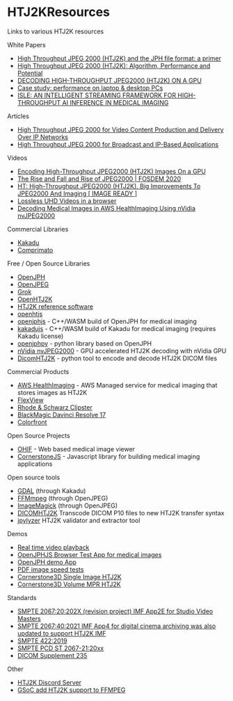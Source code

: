 # HTJ2KResources
Links to various HTJ2K resources

White Papers
* [High Throughput JPEG 2000 (HTJ2K) and the JPH file format: a primer](https://ds.jpeg.org/whitepapers/jpeg-htj2k-whitepaper.pdf)
* [High Throughput JPEG 2000 (HTJ2K): Algorithm, Performance and Potential](https://www.htj2k.com/wp-content/uploads/white-paper.pdf)
* [DECODING HIGH-THROUGHPUT JPEG2000 (HTJ2K) ON A GPU](https://kakadusoftware.com/wp-content/uploads/ICIP2019_GPU.pdf)
* [Case study: performance on laptop & desktop PCs](https://ds.jpeg.org/documents/jpeg2000/wg1n100269-096-COM-JPEG_Case_Study_HTJ2K_performance_on_laptop_desktop_PCs.pdf)
* [ISLE: AN INTELLIGENT STREAMING FRAMEWORK FOR HIGH-THROUGHPUT AI
INFERENCE IN MEDICAL IMAGING](https://arxiv.org/pdf/2305.15617v2.pdf)

Articles
* [High Throughput JPEG 2000 for Video Content Production and Delivery Over IP Networks](https://www.frontiersin.org/articles/10.3389/frsip.2022.885644/full)
* [High Throughput JPEG 2000 for Broadcast and IP-Based Applications](https://ieeexplore.ieee.org/document/9424052)

Videos
* [Encoding High-Throughput JPEG2000 (HTJ2K) Images On a GPU](https://www.youtube.com/watch?v=iw-1WYzutB4)
* [The Rise and Fall and Rise of JPEG2000 | FOSDEM 2020](https://www.youtube.com/watch?v=UGXeRx0Tic4)
* [HT: High-Throughput JPEG2000 (HTJ2K). Big Improvements To JPEG2000 And Imaging [ IMAGE READY ]](https://www.youtube.com/watch?v=Jvb3mUCyHH0)
* [Lossless UHD Videos in a browser](https://www.w3.org/2021/03/media-production-workshop/talks/pierre-anthony-lemieux-media-production.html)
* [Decoding Medical Images in AWS HealthImaging Using nVidia nvJPEG2000](https://event.on24.com/eventRegistration/console/apollox/mainEvent?&eventid=4344398&sessionid=1&username=&partnerref=&format=fhvideo1&mobile=&flashsupportedmobiledevice=&helpcenter=&key=9A63C3CED52D08FFA52D359F05E88D28&newConsole=true&nxChe=true&newTabCon=true&consoleEarEventConsole=false&text_language_id=en&playerwidth=748&playerheight=526&eventuserid=648032784&contenttype=A&mediametricsessionid=558259950&mediametricid=6121929&usercd=648032784&mode=launch)


Commercial Libraries
* [Kakadu](https://kakadusoftware.com)
* [Comprimato](https://comprimato.com)

Free / Open Source Libraries
* [OpenJPH](https://github.com/aous72/OpenJPH)
* [OpenJPEG](https://github.com/uclouvain/openjpeg)
* [Grok](https://github.com/GrokImageCompression/grok)
* [OpenHTJ2K](https://github.com/osamu620/OpenHTJ2K)
* [HTJ2K reference software](https://gitlab.com/wg1/htj2k-rs/)
* [openhtjs](https://github.com/sandflow/openhtjs)
* [openjphjs](https://github.com/chafey/openjphjs) - C++/WASM build of OpenJPH for medical imaging
* [kakadujs](https://github.com/chafey/kakadujs/) - C++/WASM build of Kakadu for medical imaging (requires Kakadu license)
* [openjphpy](https://github.com/UM2ii/openjphpy/) - python library based on OpenJPH
* [nVidia nvJPEG2000](https://docs.nvidia.com/cuda/nvjpeg2000/index.html) - GPU accelerated HTJ2K decoding with nVidia GPU
* [DicomHTJ2K](https://github.com/teknasd/DicomHTJ2K) - python tool to encode and decode HTJ2K DICOM files

Commercial Products 
* [AWS HealthImaging](https://aws.amazon.com/healthlake/imaging/) - AWS Managed service for medical imaging that stores images as HTJ2K
* [FlexView](https://flexview.ai/)
* [Rhode & Schwarz Clipster](https://www.rohde-schwarz.com/us/products/broadcast-and-media/media-mastering/rs-clipster_63493-229148.html)
* [BlackMagic Davinci Resolve 17](https://www.blackmagicdesign.com/products/davinciresolve/)
* [Colorfront](https://colorfront.com/)

Open Source Projects
* [OHIF](https://ohif.org) - Web based medical image viewer
* [CornerstoneJS](https://www.cornerstonejs.org/) - Javascript library for building medical imaging applications

Open source tools
* [GDAL](https://gdal.org/) (through Kakadu)
* [FFMmpeg](https://ffmpeg.org/) (through OpenJPEG)
* [ImageMagick](https://imagemagick.org/) (through OpenJPEG)
* [DICOMHTJ2K](https://github.com/chafey/DICOMHTJ2K) Transcode DICOM P10 files to new HTJ2K transfer syntax
* [jpylyzer](https://jpylyzer.openpreservation.org/) HTJ2K validator and extractor tool

Demos
* [Real time video playback](https://demo.noproxy.cloud/)
* [OpenJPHJS Browser Test App for medical images](https://chafey.github.io/openjphjs/test/browser/index.html)
* [OpenJPH demo App](https://openjph.org/javascript/demo.html)
* [PDF image speed tests](https://www.ht-pdf.com/)
* [Cornerstone3D Single Image HTJ2K](https://www.cornerstonejs.org/live-examples/htj2kstackbasic)
* [Cornerstone3D Volume MPR HTJ2K](https://www.cornerstonejs.org/live-examples/htj2kvolumebasic)

Standards
* [SMPTE 2067:20:202X (revision project) IMF App2E for Studio Video Masters](https://github.com/SMPTE/st2067-21/blob/main/35PM-CD-ST-2067-21-IMFApp2E-Rev-2021-11-26(clean)-PCD.pdf)
* [SMPTE 2067:40:2021 IMF App4 for digital cinema archiving was also updated to support HTJ2K IMF](https://ieeexplore.ieee.org/abstract/document/9576684)
* [SMPTE 422:2019](https://ieeexplore.ieee.org/document/8984770)
* [SMPTE PCD ST 2067-21:20xx](https://raw.githubusercontent.com/SMPTE/st2067-21/main/35PM-CD-ST-2067-21-IMFApp2E-Rev-2021-11-26(clean)-PCD.pdf)
* [DICOM Supplement 235](https://www.dicomstandard.org/news-dir/current/docs/sups/sup235.pdf)

Other
* [HTJ2K Discord Server](https://discord.gg/U4Zbq7RGDn)
* [GSoC add HTJ2K support to FFMPEG](https://trac.ffmpeg.org/wiki/SponsoringPrograms/GSoC/2022#AddsupportforPart15totheJPEG2000decoder)
